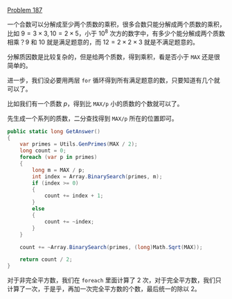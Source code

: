 [Problem 187](https://projecteuler.net/problem=187 "Problem 187 - Project Euler")

一个合数可以分解成至少两个质数的乘积，很多合数只能分解成两个质数的乘积，比如 $9 = 3 \times 3, 10 = 2 \times 5$，小于 $10^8$ 次方的数字中，有多少个能分解成两个质数相乘？9 和 10 就是满足题意的，而 $12 = 2 \times 2 \times 3$ 就是不满足题意的。

分解质因数是比较复杂的，但是给两个质数，得到乘积，看是否小于 `MAX` 还是很简单的。

进一步，我们没必要用两层 `for` 循环得到所有满足题意的数，只要知道有几个就可以了。

比如我们有一个质数 $p$，得到比 `MAX/p` 小的质数的个数就可以了。

先生成一个系列的质数，二分查找得到 `MAX/p` 所在的位置即可。
``` csharp
public static long GetAnswer()
{
    var primes = Utils.GenPrimes(MAX / 2);
    long count = 0;
    foreach (var p in primes)
    {
        long m = MAX / p;
        int index = Array.BinarySearch(primes, m);
        if (index >= 0)
        {
            count += index + 1;
        }
        else
        {
            count += ~index;
        }
    }

    count += ~Array.BinarySearch(primes, (long)Math.Sqrt(MAX));

    return count / 2;
}
```
对于非完全平方数，我们在 `foreach` 里面计算了 2 次，对于完全平方数，我们只计算了一次，于是乎，再加一次完全平方数的个数，最后统一的除以 2。
